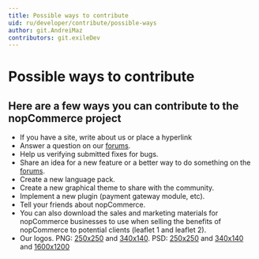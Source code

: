 ```yaml
---
title: Possible ways to contribute
uid: ru/developer/contribute/possible-ways
author: git.AndreiMaz
contributors: git.exileDev
---
```

# Possible ways to contribute

## Here are a few ways you can contribute to the nopCommerce project

* If you have a site, write about us or place a hyperlink
* Answer a question on our [forums](http://www.nopcommerce.com/boards/).
* Help us verifying submitted fixes for bugs.
* Share an idea for a new feature or a better way to do something on the [forums](http://www.nopcommerce.com/boards/).
* Create a new language pack.
* Create a new graphical theme to share with the community.
* Implement a new plugin (payment gateway module, etc).
* Tell your friends about nopCommerce.
* You can also download the sales and marketing materials for nopCommerce businesses to use when selling the benefits of nopCommerce to potential clients (leaflet 1 and leaflet 2).
* Our logos. PNG: [250x250](http://www.nopcommerce.com/images/nopLogos/nopcommerce_logo_250x250-trans.png) and [340x140](http://www.nopcommerce.com/images/nopLogos/nopcommerce_logo-340x140-trans.png). PSD: [250x250](http://www.nopcommerce.com/images/nopLogos/250x250.psd) and [340x140](http://www.nopcommerce.com/images/nopLogos/340x140.psd) and [1600x1200](http://www.nopcommerce.com/images/nopLogos/1600x1200.psd)
